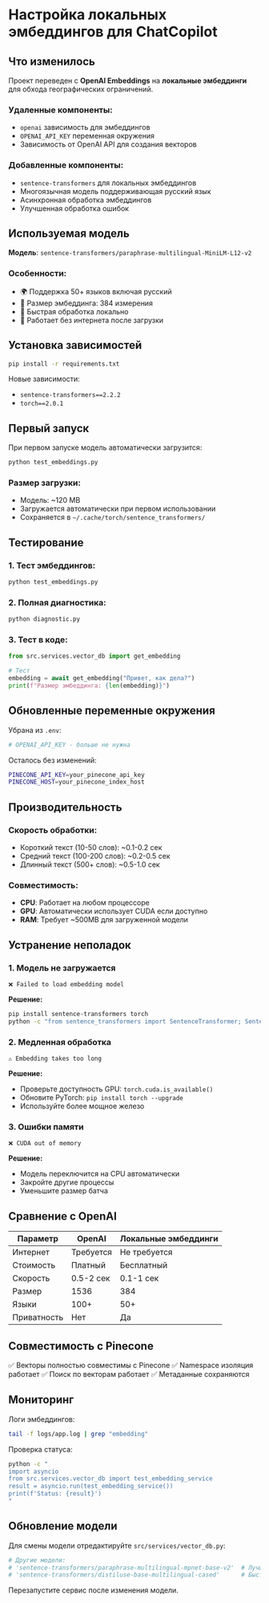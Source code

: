 # Настройка локальных эмбеддингов для ChatCopilot

## Что изменилось

Проект переведен с **OpenAI Embeddings** на **локальные эмбеддинги** для обхода географических ограничений.

### Удаленные компоненты:
- `openai` зависимость для эмбеддингов
- `OPENAI_API_KEY` переменная окружения
- Зависимость от OpenAI API для создания векторов

### Добавленные компоненты:
- `sentence-transformers` для локальных эмбеддингов
- Многоязычная модель поддерживающая русский язык
- Асинхронная обработка эмбеддингов
- Улучшенная обработка ошибок

## Используемая модель

**Модель**: `sentence-transformers/paraphrase-multilingual-MiniLM-L12-v2`

### Особенности:
- 🌍 Поддержка 50+ языков включая русский
- 📏 Размер эмбеддинга: 384 измерения
- 🚀 Быстрая обработка локально
- 💾 Работает без интернета после загрузки

## Установка зависимостей

```bash
pip install -r requirements.txt
```

Новые зависимости:
- `sentence-transformers==2.2.2`
- `torch==2.0.1`

## Первый запуск

При первом запуске модель автоматически загрузится:

```bash
python test_embeddings.py
```

### Размер загрузки:
- Модель: ~120 MB
- Загружается автоматически при первом использовании
- Сохраняется в `~/.cache/torch/sentence_transformers/`

## Тестирование

### 1. Тест эмбеддингов:
```bash
python test_embeddings.py
```

### 2. Полная диагностика:
```bash
python diagnostic.py
```

### 3. Тест в коде:
```python
from src.services.vector_db import get_embedding

# Тест
embedding = await get_embedding("Привет, как дела?")
print(f"Размер эмбеддинга: {len(embedding)}")
```

## Обновленные переменные окружения

Убрана из `.env`:
```bash
# OPENAI_API_KEY - больше не нужна
```

Осталось без изменений:
```bash
PINECONE_API_KEY=your_pinecone_api_key
PINECONE_HOST=your_pinecone_index_host
```

## Производительность

### Скорость обработки:
- Короткий текст (10-50 слов): ~0.1-0.2 сек
- Средний текст (100-200 слов): ~0.2-0.5 сек
- Длинный текст (500+ слов): ~0.5-1.0 сек

### Совместимость:
- **CPU**: Работает на любом процессоре
- **GPU**: Автоматически использует CUDA если доступно
- **RAM**: Требует ~500MB для загруженной модели

## Устранение неполадок

### 1. Модель не загружается
```
❌ Failed to load embedding model
```
**Решение:**
```bash
pip install sentence-transformers torch
python -c "from sentence_transformers import SentenceTransformer; SentenceTransformer('sentence-transformers/paraphrase-multilingual-MiniLM-L12-v2')"
```

### 2. Медленная обработка
```
⚠️ Embedding takes too long
```
**Решение:**
- Проверьте доступность GPU: `torch.cuda.is_available()`
- Обновите PyTorch: `pip install torch --upgrade`
- Используйте более мощное железо

### 3. Ошибки памяти
```
❌ CUDA out of memory
```
**Решение:**
- Модель переключится на CPU автоматически
- Закройте другие процессы
- Уменьшите размер батча

## Сравнение с OpenAI

| Параметр | OpenAI | Локальные эмбеддинги |
|----------|---------|---------------------|
| Интернет | Требуется | Не требуется |
| Стоимость | Платный | Бесплатный |
| Скорость | 0.5-2 сек | 0.1-1 сек |
| Размер | 1536 | 384 |
| Языки | 100+ | 50+ |
| Приватность | Нет | Да |

## Совместимость с Pinecone

✅ Векторы полностью совместимы с Pinecone
✅ Namespace изоляция работает
✅ Поиск по векторам работает
✅ Метаданные сохраняются

## Мониторинг

Логи эмбеддингов:
```bash
tail -f logs/app.log | grep "embedding"
```

Проверка статуса:
```bash
python -c "
import asyncio
from src.services.vector_db import test_embedding_service
result = asyncio.run(test_embedding_service())
print(f'Status: {result}')
"
```

## Обновление модели

Для смены модели отредактируйте `src/services/vector_db.py`:

```python
# Другие модели:
# 'sentence-transformers/paraphrase-multilingual-mpnet-base-v2'  # Лучше качество, больше размер
# 'sentence-transformers/distiluse-base-multilingual-cased'      # Быстрее, меньше качество
```

Перезапустите сервис после изменения модели. 